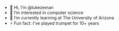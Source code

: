 - 👋 Hi, I’m @lukezeman
- 👀 I’m interested in computer science
- 🌱 I’m currently learning at The University of Arizona
- ⚡ Fun fact: I've played trumpet for 10+ years

<!---
lukezeman/lukezeman is a ✨ special ✨ repository because its `README.md` (this file) appears on your GitHub profile.
You can click the Preview link to take a look at your changes.
--->
